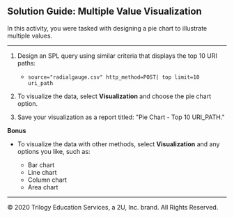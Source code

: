 ## Solution Guide: Multiple Value Visualization 

In this activity, you were tasked with designing a pie chart to illustrate multiple values.  

--- 

1. Design an SPL query using similar criteria that displays the top 10 URI paths:
   - `source="radialgauge.csv" http_method=POST| top limit=10 uri_path`

2. To visualize the data, select **Visualization** and choose the pie chart option.  

3. Save your visualization as a report titled: "Pie Chart - Top 10 URI_PATH."

**Bonus**

- To visualize the data with other methods, select **Visualization** and any options you like, such as: 

    - Bar chart
    - Line chart
    - Column chart
    - Area chart

---

© 2020 Trilogy Education Services, a 2U, Inc. brand. All Rights Reserved.  
